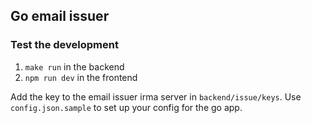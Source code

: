 ## Go email issuer

### Test the development

1. `make run` in the backend
2. `npm run dev` in the frontend

Add the key to the email issuer irma server in `backend/issue/keys`. Use
`config.json.sample` to set up your config for the go app.
